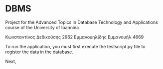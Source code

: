 # DBMS
Project for the Advanced Topics in Database Technology and Applications course of the University of Ioannina

Κωνσταντίνος Δεδικούσης 2962
Εμμανουηλίδης Εμμανουήλ 4669

To run the application, you must first execute the testscript.py file to register the data in the database.

Next, 



